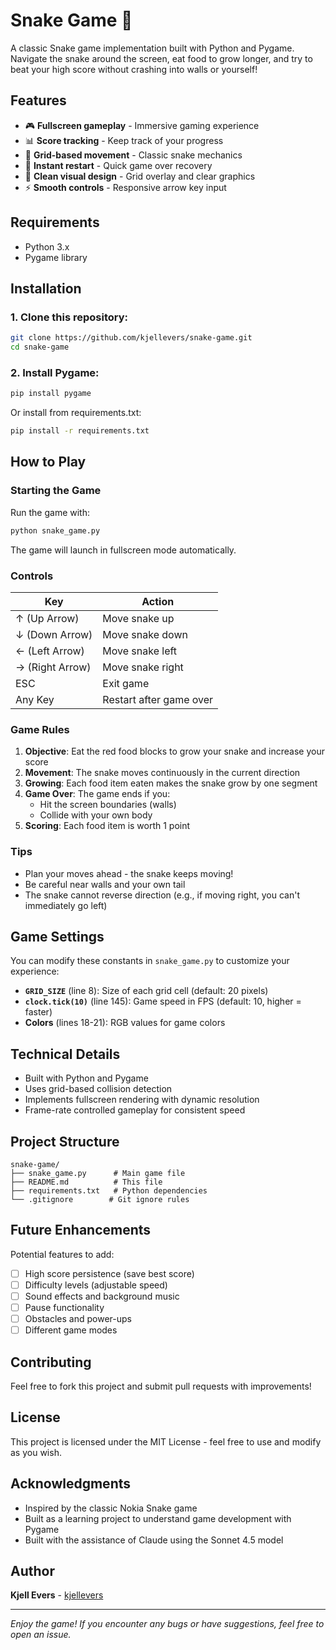 # Snake Game 🐍

A classic Snake game implementation built with Python and Pygame. Navigate the snake around the screen, eat food to grow longer, and try to beat your high score without crashing into walls or yourself!

## Features

- 🎮 **Fullscreen gameplay** - Immersive gaming experience
- 📊 **Score tracking** - Keep track of your progress
- 🎯 **Grid-based movement** - Classic snake mechanics
- 🔄 **Instant restart** - Quick game over recovery
- 🎨 **Clean visual design** - Grid overlay and clear graphics
- ⚡ **Smooth controls** - Responsive arrow key input

## Requirements

- Python 3.x
- Pygame library

## Installation

### 1. Clone this repository:
```bash
git clone https://github.com/kjellevers/snake-game.git
cd snake-game
```

### 2. Install Pygame:
```bash
pip install pygame
```

Or install from requirements.txt:
```bash
pip install -r requirements.txt
```

## How to Play

### Starting the Game
Run the game with:
```bash
python snake_game.py
```

The game will launch in fullscreen mode automatically.

### Controls
| Key | Action |
|-----|--------|
| ↑ (Up Arrow) | Move snake up |
| ↓ (Down Arrow) | Move snake down |
| ← (Left Arrow) | Move snake left |
| → (Right Arrow) | Move snake right |
| ESC | Exit game |
| Any Key | Restart after game over |

### Game Rules
1. **Objective**: Eat the red food blocks to grow your snake and increase your score
2. **Movement**: The snake moves continuously in the current direction
3. **Growing**: Each food item eaten makes the snake grow by one segment
4. **Game Over**: The game ends if you:
   - Hit the screen boundaries (walls)
   - Collide with your own body
5. **Scoring**: Each food item is worth 1 point

### Tips
- Plan your moves ahead - the snake keeps moving!
- Be careful near walls and your own tail
- The snake cannot reverse direction (e.g., if moving right, you can't immediately go left)

## Game Settings

You can modify these constants in `snake_game.py` to customize your experience:

- **`GRID_SIZE`** (line 8): Size of each grid cell (default: 20 pixels)
- **`clock.tick(10)`** (line 145): Game speed in FPS (default: 10, higher = faster)
- **Colors** (lines 18-21): RGB values for game colors

## Technical Details

- Built with Python and Pygame
- Uses grid-based collision detection
- Implements fullscreen rendering with dynamic resolution
- Frame-rate controlled gameplay for consistent speed

## Project Structure

```
snake-game/
├── snake_game.py      # Main game file
├── README.md          # This file
├── requirements.txt   # Python dependencies
└── .gitignore        # Git ignore rules
```

## Future Enhancements

Potential features to add:
- [ ] High score persistence (save best score)
- [ ] Difficulty levels (adjustable speed)
- [ ] Sound effects and background music
- [ ] Pause functionality
- [ ] Obstacles and power-ups
- [ ] Different game modes

## Contributing

Feel free to fork this project and submit pull requests with improvements!

## License

This project is licensed under the MIT License - feel free to use and modify as you wish.

## Acknowledgments

- Inspired by the classic Nokia Snake game
- Built as a learning project to understand game development with Pygame
- Built with the assistance of Claude using the Sonnet 4.5 model

## Author

**Kjell Evers** - [kjellevers](https://github.com/kjellevers)

---

*Enjoy the game! If you encounter any bugs or have suggestions, feel free to open an issue.*
